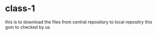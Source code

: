 # class-1
this is to download the files from central repository to local repositry
this goin to checked by us
